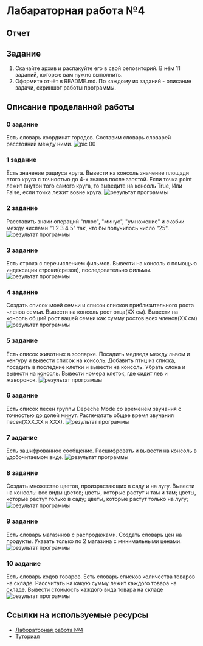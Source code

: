 # Лабараторная работа №4
## Отчет
## Задание
1. Скачайте архив и распакуйте его в свой репозиторий. В нём 11 заданий, которые вам нужно выполнить.
2. Оформите отчёт в README.md. По каждому из заданий - описание задачи, скриншот работы программы.
## Описание проделанной работы
### 0 задание
Есть словарь координат городов. Составим словарь словарей расстояний между ними.
<img alt="pic 00" src="C:\Users\limor\python\lab4\pic\00.png"/>

### 1 задание
Есть значение радиуса круга. Вывести на консоль значение площади этого круга с точностью до 4-х знаков после запятой. Если точка point лежит внутри того самого круга, то выведите на консоль True, Или False, если точка лежит вовне круга.
<image src = C:\Users\limor\python\lab4\pic\01.png alt="результат программы">

### 2 задание
Расставить знаки операций "плюс", "минус", "умножение" и скобки между числами "1 2 3 4 5" так, что бы получилось число "25".
<image src = 02.png alt="результат программы">

### 3 задание
Есть строка с перечислением фильмов. Вывести на консоль с помощью индексации строки(срезов), последовательно фильмы.
<image src = 03.png alt="результат программы">

### 4 задание
Создать список моей семьи и список списков приблизительного роста членов семьи. Вывести на консоль рост отца(ХХ см). Вывести на консоль общий рост вашей семьи как сумму ростов всех членов(ХХ см)
<image src = 04.png alt="результат программы">

### 5 задание
Есть список животных в зоопарке. Посадить медведя между львом и кенгуру и вывести список на консоль. Добавить птиц из списка, посадить в последние клетки и вывести на консоль. Убрать слона и вывести на консоль. Вывести номера клеток, где сидит лев и жаворонок.
<image src = 05.png alt="результат программы">

### 6 задание
Есть список песен группы Depeche Mode со временем звучания с точностью до долей минут. Распечатать общее время звучания песен(ХХХ.ХХ и ХХХ).
<image src = 06.png alt="результат программы">

### 7 задание
Есть зашифрованное сообщение. Расшифровать и вывести на консоль в удобочитаемом виде.
<image src = 07.png alt="результат программы">

### 8 задание
Создать множество цветов, произрастающих в саду и на лугу. Вывести на консоль: все виды цветов; цветы, которые растут и там и там; цветы, которые растут только в саду; цветы, которые растут только на лугу;
<image src = 08.png alt="результат программы">

### 9 задание
Есть словарь магазинов с распродажами. Создать словарь цен на продукты. Указать только по 2 магазина с минимальными ценами.
<image src = 09.png alt="результат программы">

### 10 задание
Есть словарь кодов товаров. Есть словарь списков количества товаров на складе. Рассчитать на какую сумму лежит каждого товара на складе. Вывести стоимость каждого вида товара на складе
<image src = 10.png alt="результат программы">

## Ссылки на используемые ресурсы
- [Лабораторная работа №4](https://evil-teacher.on.fleek.co/prog_pm/term1/lab04/)
- [Туториал](https://docs.python.org/3/tutorial/)